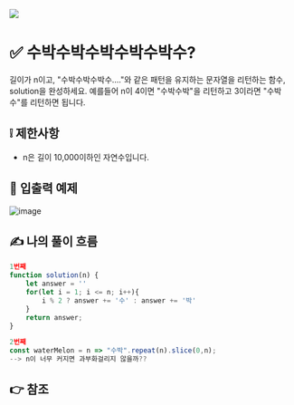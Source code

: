 ![](https://images.velog.io/images/make_w/post/469b5532-e056-4770-b04b-e9eaecf10fe4/js%E1%84%8B%E1%85%B5%E1%84%86%E1%85%B5%E1%84%8C%E1%85%B5.png)
# ✅ 수박수박수박수박수박수?
길이가 n이고, "수박수박수박수...."와 같은 패턴을 유지하는 문자열을 리턴하는 함수, solution을 완성하세요. 예를들어 n이 4이면 "수박수박"을 리턴하고 3이라면 "수박수"를 리턴하면 됩니다.
## ❕ 제한사항
- n은 길이 10,000이하인 자연수입니다.
## 📢 입출력 예제
![image](https://user-images.githubusercontent.com/97653052/157999485-78e2f0be-ee5f-435e-9bd7-4f6622c7b16e.png)
## ✍ 나의 풀이 흐름

```javascript
1번째
function solution(n) {
    let answer = ''
    for(let i = 1; i <= n; i++){
        i % 2 ? answer += '수' : answer += '박'
    }
    return answer;
}

2번째
const waterMelon = n => "수박".repeat(n).slice(0,n);
--> n이 너무 커지면 과부화걸리지 않을까??
```
## 👉 참조
